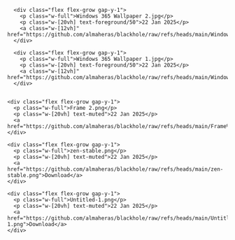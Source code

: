       <div class="flex flex-grow gap-y-1">
        <p class="w-full">Windows 365 Wallpaper 2.jpg</p>
        <p class="w-[20vh] text-foreground/50">22 Jan 2025</p>
        <a class="w-[12vh]" href="https://github.com/almaheras/blackhole/raw/refs/heads/main/Windows%20365%20Wallpaper%202.jpg">Download</a>
      </div>
    
      <div class="flex flex-grow gap-y-1">
        <p class="w-full">Windows 365 Wallpaper 1.jpg</p>
        <p class="w-[20vh] text-foreground/50">22 Jan 2025</p>
        <a class="w-[12vh]" href="https://github.com/almaheras/blackhole/raw/refs/heads/main/Windows%20365%20Wallpaper%201.jpg">Download</a>
      </div>
    

    <div class="flex flex-grow gap-y-1">
      <p class="w-full">Frame 2.png</p>
      <p class="w-[20vh] text-muted">22 Jan 2025</p>
      <a  href="https://github.com/almaheras/blackhole/raw/refs/heads/main/Frame%202.png">Download</a>
    </div>
    
    <div class="flex flex-grow gap-y-1">
      <p class="w-full">zen-stable.png</p>
      <p class="w-[20vh] text-muted">22 Jan 2025</p>
      <a  href="https://github.com/almaheras/blackhole/raw/refs/heads/main/zen-stable.png">Download</a>
    </div>
    
    <div class="flex flex-grow gap-y-1">
      <p class="w-full">Untitled-1.png</p>
      <p class="w-[20vh] text-muted">22 Jan 2025</p>
      <a  href="https://github.com/almaheras/blackhole/raw/refs/heads/main/Untitled-1.png">Download</a>
    </div>
    